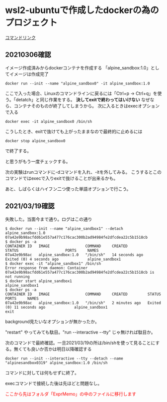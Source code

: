 # wsl2-ubuntuで作成したdockerの為のプロジェクト 
[コマンドリンク](https://docs.docker.com/engine/reference/commandline/docker/)
## 20210306確認
イメージ作成済みからdockerコンテナを作成する
「alpine_sandbox:1.0」としてイメージは作成完了
~~~ 
docker run --init --name "alpine_sandbox0" -it alpine_sandbox:1.0
~~~
ここで入った場合、Linuxのコマンドラインに戻るには「Ctrl+p -> Ctrl+q」を使う。「detatch」と同じ作業をする。
**決してexitで終わってはいけない**
なぜなら、コンテナそのものが終了してしまうから。
次に入るときはexecオプションで入る
~~~
docker exec -it alpine_sandbox0 /bin/sh
~~~
こうしたとき、exitで抜けても上がったままなので最終的に止めるには

~~~
docker stop alpine_sandbox0
~~~
で終了する。

と思うがもう一度チェックする。

次の実験はrunコマンドに-dコマンドを入れ、-itを外してみる。
こうするとこのコマンドではexecで入りexitで抜けることが出来るかも。


あと、しばらくはハイフン二つ使った単語オプションで行こう。

## 2021/03/19確認
失敗した。当面今まで通り。ログはこの通り

```
$ docker run --init --name "alpine_sandbox1" --detach alpine_sandbox:1.0
07a42e9b98acfdd61e557a477c176cac300b2ad94984fe2dfcdea22c5b1518cb
$ docker ps -a
CONTAINER ID   IMAGE                COMMAND     CREATED          STATUS                     PORTS     NAMES
07a42e9b98ac   alpine_sandbox:1.0   "/bin/sh"   14 seconds ago   Exited (0) 4 seconds ago             alpine_sandbox1
$ docker exec -it "alpine_sandbox1" /bin/sh
Error response from daemon: Container 07a42e9b98acfdd61e557a477c176cac300b2ad94984fe2dfcdea22c5b1518cb is not running
$ docker start alpine_sandbox1
alpine_sandbox1
$ docker ps -a
CONTAINER ID   IMAGE                COMMAND     CREATED         STATUS                      PORTS     NAMES
07a42e9b98ac   alpine_sandbox:1.0   "/bin/sh"   2 minutes ago   Exited (0) 11 seconds ago             alpine_sandbox1
exit
```
background見たいなオプションが無かったか。

"restart" やってみても駄目。"run --interactive --tty" じゃ無ければ駄目か。

次のコマンドで最終確認。一旦2021/03/19の所は/bin/shを使って見ることにする。無くても良いか否かは明日以降確認する
```
docker run --init --interactive --tty --detach --name "alpinesandbox0319" alpine_sandbox:1.0 /bin/sh
```
コマンドに対しては何もせずに終了。

execコマンドで接続した後は先ほどと問題なし。

<span style="color: red; ">ここから先はフォルダ「ExprMemo」の中のファイルに移行します</span>
